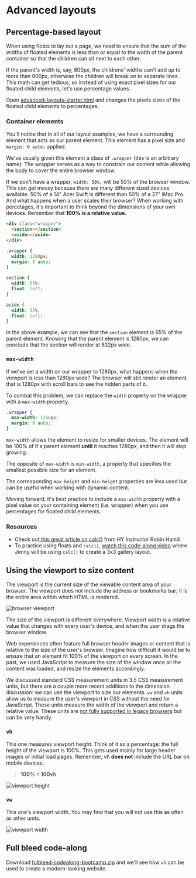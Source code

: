 <!-- Student takeaway -->
<!-- By the end of this lesson, the student should be able to:
- Make a percentage-based layout with pixel margins using a .wrapper and calc()
- Understand the difference between vh and vw 
- Explain what is not part of the measurement of vh (URL bar)
-->

# Advanced layouts
## Percentage-based layout

When using floats to lay out a page, we need to ensure that the sum of the widths of floated elements is less than or equal to the width of the parent container so that the children can sit next to each other.

If the parent's width is, say, 800px, the childrens' widths can't add up to more than 800px, otherwise the children will break on to separate lines. This math can get tedious, so instead of using exact pixel sizes for our floated child elements, let's use percentage values.

Open [advanced-layouts-starter.html](https://hychalknotes.s3.amazonaws.com/advanced-layouts-starter.html) and changes the pixels sizes of the floated child elements to percentages.

### Container elements

You'll notice that in all of our layout examples, we have a surrounding element that acts as our parent element. This element has a pixel size and `margin: 0 auto;` applied.

We've usually given this element a class of `.wrapper` (this is an arbitrary name). The wrapper serves as a way to constrain our content while allowing the body to cover the entire browser window.

If we don't have a wrapper,  `width: 50%;` will be 50% of the browser window. This can get messy because there are many different sized devices available. 50% of a 14" Acer Swift is different than 50% of a 27" iMac Pro. And what happens when a user scales their browser? When working with percetages, it's important to think beyond the dimensions of your own devices. Remember that **100% is a relative value.**

```html
<div class="wrapper">
  <section></section>
  <aside></aside>
</div>
```

```css
.wrapper {
  width: 1280px;
  margin: 0 auto;
}

section {
  width: 65%;
  float: left;
}

aside {
  width: 35%;
  float: left;
}
```

In the above example, we can see that the `section` element is 65% of the parent element. Knowing that the parent element is 1280px, we can conclude that the section will render at 832px wide.

### `max-width`

If we've set a width on our wrapper to 1280px, what happens when the viewport is less than 1280px wide? The browser will still render an element that is 1280px with scroll bars to see the hidden parts of it.

To combat this problem, we can replace the `width` property on the wrapper with a `max-width` property.

```css
.wrapper {
  max-width: 1280px;
  margin: 0 auto;
}
```

`max-width` allows the element to resize for smaller devices. The element will be 100% of it's parent element **until** it reaches 1280px, and then it will stop growing. 

The opposite of `max-width` is `min-width`, a property that specifies the smallest possible size for an element.

The corresponding `max-height` and `min-height` properties are less used but can be useful when working with dynamic content.

Moving forward, it's best practice to include a `max-width` property with a pixel value on your containing element (i.e. wrapper) when you use percentages for floated child elements.

### Resources
* Check out[ this great article on calc()](https://medium.com/@rbnhmll/love-in-the-time-of-calc-cc40142e4566) from HY Instructor Robin Hamill.  
* To practice using floats and `calc()`, [watch this code-along video](https://youtu.be/HLftFGd_GrY) where Jenny will be using `calc()` to create a 3x3 gallery layout.


## Using the viewport to size content

The viewport is the current size of the viewable content area of your browser. The viewport does not include the address or bookmarks bar; it is the entire area within which HTML is rendered.

![browser viewport](https://hychalknotes.s3.amazonaws.com/viewport.png)

The size of the viewport is different everywhere. Viewport width is a relative value that changes with every user's device, and when the user drags the browser window. 

Web experiences often feature full browser header images or content that is relative to the size of the user's browser. Imagine how difficult it would be to ensure that an element fit 100% of the viewport on every screen. In the past, we used JavaScript to measure the size of the window once all the content was loaded, and resize the elements accordingly.

<!-- Add link to other lesson -->
We discussed standard CSS measurement units in 3.5 CSS measurement units, but there are a couple more recent additions to the dimension discussion: we can use the viewport to size our elements. `vw` and `vh` units allow us to measure the user's viewport in CSS without the need for JavaScript. These units measure the width of the viewport and return a relative value. These units are [not fully supported in legacy browsers](http://caniuse.com/#search=view) but can be very handy.

### `vh`

This one measures viewport height. Think of it as a percentage: the full height of the viewport is 100%. This gets used mainly for large header images or initial load pages.
Remember, vh **does not** include the URL bar on mobile devices.
> **100% = 100vh**

![viewport height](https://hychalknotes.s3.amazonaws.com/viewportVH.png)

### `vw`

This one's viewport width. You may find that you will not use this as often as other units.

![viewport width](https://hychalknotes.s3.amazonaws.com/viewportVW.png)

## Full bleed code-along

Download [fulbleed-codealong-bootcamp.zip](https://hychalknotes.s3.amazonaws.com/fulbleed-codealong-bootcamp.zip) and we'll see how `vh` can be used to create a modern-looking website.
